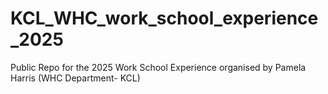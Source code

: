 # KCL_WHC_work_school_experience_2025
Public Repo for the 2025 Work School Experience organised by Pamela Harris (WHC Department- KCL)
